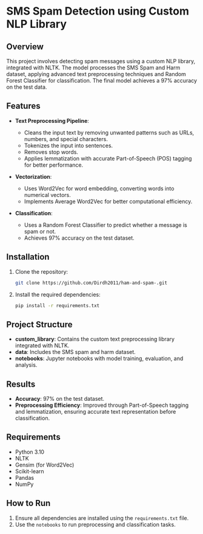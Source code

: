 # SMS Spam Detection using Custom NLP Library

## Overview
This project involves detecting spam messages using a custom NLP library, integrated with NLTK. The model processes the SMS Spam and Harm dataset, applying advanced text preprocessing techniques and Random Forest Classifier for classification. The final model achieves a 97% accuracy on the test data.

## Features
- **Text Preprocessing Pipeline**:
  - Cleans the input text by removing unwanted patterns such as URLs, numbers, and special characters.
  - Tokenizes the input into sentences.
  - Removes stop words.
  - Applies lemmatization with accurate Part-of-Speech (POS) tagging for better performance.
  
- **Vectorization**:
  - Uses Word2Vec for word embedding, converting words into numerical vectors.
  - Implements Average Word2Vec for better computational efficiency.

- **Classification**:
  - Uses a Random Forest Classifier to predict whether a message is spam or not.
  - Achieves 97% accuracy on the test dataset.

## Installation

1. Clone the repository:
    ```bash
    git clone https://github.com/Dirdh2011/ham-and-spam-.git
    ```

2. Install the required dependencies:
    ```bash
    pip install -r requirements.txt
    ```

## Project Structure

- **custom_library**: Contains the custom text preprocessing library integrated with NLTK.
- **data**: Includes the SMS spam and harm dataset.
- **notebooks**: Jupyter notebooks with model training, evaluation, and analysis.


## Results
- **Accuracy**: 97% on the test dataset.
- **Preprocessing Efficiency**: Improved through Part-of-Speech tagging and lemmatization, ensuring accurate text representation before classification.

## Requirements
- Python 3.10
- NLTK
- Gensim (for Word2Vec)
- Scikit-learn
- Pandas
- NumPy

## How to Run
1. Ensure all dependencies are installed using the `requirements.txt` file.
2. Use the `notebooks` to run preprocessing and classification tasks.



